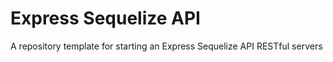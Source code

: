 # Express Sequelize API

A repository template for starting an Express Sequelize API RESTful servers